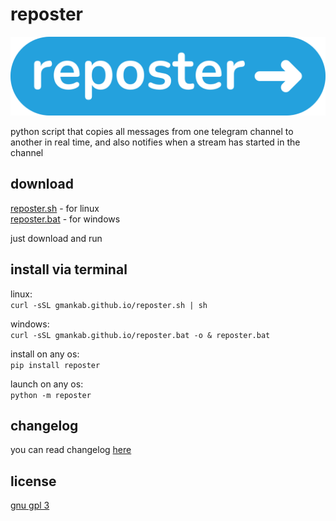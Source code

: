 # reposter

<img src="https://github.com/gmankab/reposter/raw/main/img/transparent.png">

python script that copies all messages from one telegram channel to another in real time, and also notifies when a stream has started in the channel

## download

[reposter.sh](https://gmankab.github.io/reposter.sh) - for linux  
[reposter.bat](https://gmankab.github.io/reposter.bat) - for windows

just download and run

## install via terminal

linux:  
`curl -sSL gmankab.github.io/reposter.sh | sh`

windows:  
`curl -sSL gmankab.github.io/reposter.bat -o & reposter.bat`

install on any os:  
`pip install reposter`

launch on any os:  
`python -m reposter`

## changelog

you can read changelog [here](https://github.com/gmankab/reposter/blob/main/changelog.md)

## license

[gnu gpl 3](https://gnu.org/licenses/gpl-3.0.en.html)
